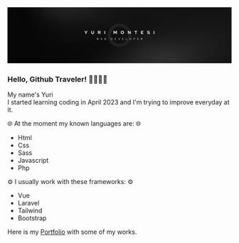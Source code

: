 <img src="./img/Semplice Lavoro Banner LinkedIn.png">

### Hello, Github Traveler! 🤙🏼🤙🏼

My name's Yuri
<br>
I started learning coding in April 2023 and I'm trying to improve everyday at it.

🌐 At the moment my known languages are: 🌐

- Html          
- Css           
- Sass          
- Javascript    
- Php           

⚙️ I usually work with these frameworks: ⚙️

- Vue           
- Laravel       
- Tailwind      
- Bootstrap     

Here is my <a href="https://montesi-yuri.github.io">Portfolio</a> with some of my works.

